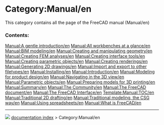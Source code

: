 # Category:Manual/en
This category contains all the page of the FreeCAD manual (Manual/en)

### Contents:

    
  [Manual:A gentle introduction/en](Manual:A_gentle_introduction/en.md)                                 [Manual:All workbenches at a glance/en](Manual:All_workbenches_at_a_glance/en.md)               [Manual:BIM modeling/en](Manual:BIM_modeling/en.md)
  [Manual:Creating and manipulating geometry/en](Manual:Creating_and_manipulating_geometry/en.md)       [Manual:Creating FEM analyses/en](Manual:Creating_FEM_analyses/en.md)                           [Manual:Creating interface tools/en](Manual:Creating_interface_tools/en.md)
  [Manual:Creating parametric objects/en](Manual:Creating_parametric_objects/en.md)                     [Manual:Creating renderings/en](Manual:Creating_renderings/en.md)                               [Manual:Generating 2D drawings/en](Manual:Generating_2D_drawings/en.md)
  [Manual:Import and export to other filetypes/en](Manual:Import_and_export_to_other_filetypes/en.md)   [Manual:Installing/en](Manual:Installing/en.md)                                                 [Manual:Introduction/en](Manual:Introduction/en.md)
  [Manual:Modeling for product design/en](Manual:Modeling_for_product_design/en.md)                     [Manual:Navigating in the 3D view/en](Manual:Navigating_in_the_3D_view/en.md)                   [Manual:Parametric objects/en](Manual:Parametric_objects/en.md)
  [Manual:Preparing models for 3D printing/en](Manual:Preparing_models_for_3D_printing/en.md)           [Manual:Summary/en](Manual:Summary/en.md)                                                       [Manual:The Community/en](Manual:The_Community/en.md)
  [Manual:The FreeCAD document/en](Manual:The_FreeCAD_document/en.md)                                   [Manual:The FreeCAD Interface/en](Manual:The_FreeCAD_Interface/en.md)                           [Template:Manual:TOC/en](Template:Manual:TOC/en.md)
  [Manual:Traditional 2D drafting/en](Manual:Traditional_2D_drafting/en.md)                             [Manual:Traditional modeling, the CSG way/en](Manual:Traditional_modeling,_the_CSG_way/en.md)   [Manual:Using spreadsheets/en](Manual:Using_spreadsheets/en.md)
  [Manual:What is FreeCAD/en](Manual:What_is_FreeCAD/en.md)



---
![](images/Right_arrow.png) [documentation index](../README.md) > Category:Manual/en
